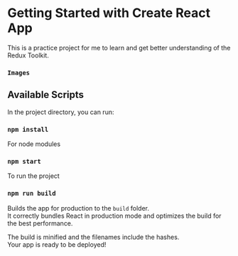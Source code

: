 # Getting Started with Create React App

This is a practice project for me to learn and get better understanding of the Redux Toolkit.

### `Images`


## Available Scripts

In the project directory, you can run:

### `npm install`
For node modules

### `npm start`
To run the project


### `npm run build`

Builds the app for production to the `build` folder.\
It correctly bundles React in production mode and optimizes the build for the best performance.

The build is minified and the filenames include the hashes.\
Your app is ready to be deployed!


